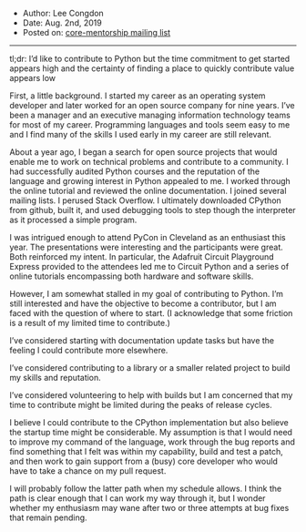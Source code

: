 * Author: Lee Congdon
* Date: Aug. 2nd, 2019
* Posted on: [core-mentorship mailing list](https://mail.python.org/archives/list/core-mentorship@python.org/message/HVHNOZCNGI4LN7TJL66HWVP7Z5A4JDT7/)

---

tl;dr: I’d like to contribute to Python but the time commitment to get
started appears high and the certainty of finding a place to quickly
contribute value appears low  
  
First, a little background. I started my career as an operating system
developer and later worked for an open source company for nine years.
I’ve been a manager and an executive managing information technology
teams for most of my career. Programming languages and tools seem easy
to me and I find many of the skills I used early in my career are still
relevant.  
  
About a year ago, I began a search for open source projects that would
enable me to work on technical problems and contribute to a community. I
had successfully audited Python courses and the reputation of the
language and growing interest in Python appealed to me. I worked through
the online tutorial and reviewed the online documentation. I joined
several mailing lists. I perused Stack Overflow. I ultimately downloaded
CPython from github, built it, and used debugging tools to step though
the interpreter as it processed a simple program.  
  
I was intrigued enough to attend PyCon in Cleveland as an enthusiast
this year. The presentations were interesting and the participants were
great. Both reinforced my intent. In particular, the Adafruit Circuit
Playground Express provided to the attendees led me to Circuit Python
and a series of online tutorials encompassing both hardware and software
skills.  
  
However, I am somewhat stalled in my goal of contributing to Python. I’m
still interested and have the objective to become a contributor, but I
am faced with the question of where to start. (I acknowledge that some
friction is a result of my limited time to contribute.)  
  
I’ve considered starting with documentation update tasks but have the
feeling I could contribute more elsewhere.  
  
I’ve considered contributing to a library or a smaller related project
to build my skills and reputation.  
  
I’ve considered volunteering to help with builds but I am concerned that
my time to contribute might be limited during the peaks of release
cycles.  
  
I believe I could contribute to the CPython implementation but also
believe the startup time might be considerable. My assumption is that I
would need to improve my command of the language, work through the bug
reports and find something that I felt was within my capability, build
and test a patch, and then work to gain support from a (busy) core
developer who would have to take a chance on my pull request.  
  
I will probably follow the latter path when my schedule allows. I think
the path is clear enough that I can work my way through it, but I wonder
whether my enthusiasm may wane after two or three attempts at bug fixes
that remain pending.
